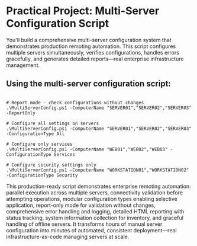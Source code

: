 # Practical Project: Multi-Server Configuration Script
You'll build a comprehensive multi-server configuration system that demonstrates production remoting automation. This script configures multiple servers simultaneously, verifies configurations, handles errors gracefully, and generates detailed reports—real enterprise infrastructure management.



## Using the multi-server configuration script:
```

# Report mode - check configurations without changes
.\MultiServerConfig.ps1 -ComputerName "SERVER01","SERVER02","SERVER03" -ReportOnly

# Configure all settings on servers
.\MultiServerConfig.ps1 -ComputerName "SERVER01","SERVER02","SERVER03" -ConfigurationType All

# Configure only services
.\MultiServerConfig.ps1 -ComputerName "WEB01","WEB02","WEB03" -ConfigurationType Services

# Configure security settings only
.\MultiServerConfig.ps1 -ComputerName "WORKSTATION01","WORKSTATION02" -ConfigurationType Security

```
This production-ready script demonstrates enterprise remoting automation: parallel execution across multiple servers, connectivity validation before attempting operations, modular configuration types enabling selective application, report-only mode for validation without changes, comprehensive error handling and logging, detailed HTML reporting with status tracking, system information collection for inventory, and graceful handling of offline servers. It transforms hours of manual server configuration into minutes of automated, consistent deployment—real infrastructure-as-code managing servers at scale.

